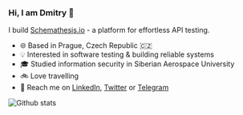 ### Hi, I am Dmitry 👋

I build [Schemathesis.io](https://schemathesis.io/) - a platform for effortless API testing.

- 🌐 Based in Prague, Czech Republic 🇨🇿
- 💡 Interested in software testing & building reliable systems
- 🎓 Studied information security in Siberian Aerospace University
- 🚲 Love travelling
- 👋 Reach me on [LinkedIn](https://www.linkedin.com/in/dmitry-dygalo/), [Twitter](https://twitter.com/Stranger6667) or [Telegram](https://t.me/Stranger6667)

![Github stats](https://github-readme-stats.vercel.app/api?username=stranger6667&show_icons=true&hide_title=true&hide_border=true&hide_rank=true&hide=contribs)
